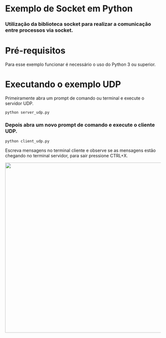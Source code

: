 
# Exemplo de Socket em Python
### Utilização da biblioteca socket para realizar a comunicação entre processos via socket.

# Pré-requisitos
Para esse exemplo funcionar é necessário o uso do Python 3 ou superior.

# Executando o exemplo UDP
Primeiramente abra um prompt de comando ou terminal e execute o servidor UDP.
```
python server_udp.py 
```
### Depois abra um novo prompt de comando e execute o cliente UDP.
```
python client_udp.py 
```
Escreva mensagens no terminal cliente e observe se as mensagens estão chegando no terminal servidor, para sair pressione CTRL+X.

<div align="center">

 <img src="https://user-images.githubusercontent.com/71516100/211170056-e594be59-d902-4424-950a-9ea386ea0877.jpg" width="550px"/>
 
</div>
